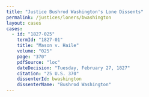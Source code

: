 ```yaml
---
title: "Justice Bushrod Washington's Lone Dissents"
permalink: /justices/loners/bwashington
layout: cases
cases:
  - id: "1827-025"
    termId: "1827-01"
    title: "Mason v. Haile"
    volume: "025"
    page: "370"
    pdfSource: "loc"
    dateDecision: "Tuesday, February 27, 1827"
    citation: "25 U.S. 370"
    dissenterId: bwashington
    dissenterName: "Bushrod Washington"
---
```

